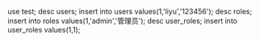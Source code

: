 use test;
desc users;
insert into users values(1,'liyu','123456');
desc roles;
insert into roles values(1,'admin','管理员');
desc user_roles;
insert into user_roles values(1,1);
